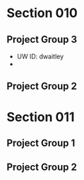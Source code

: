 # Section 010

## Project Group 3

   * UW ID: dwaitley
   * 

## Project Group 2


# Section 011

## Project Group 1

## Project Group 2
